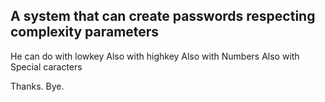 ## A system that can create passwords respecting complexity parameters
  He can do with lowkey
  Also with highkey
  Also with Numbers
  Also with Special caracters

Thanks.
  Bye.
